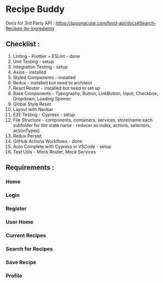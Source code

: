 # Recipe Buddy

Docs for 3rd Party API : https://spoonacular.com/food-api/docs#Search-Recipes-by-Ingredients

## Checklist :

1. Linting - Prettier + ESLint - done
2. Unit Testing - setup
3. Integration Testing - setup
4. Axios - installed
5. Styled Components - installed
6. Redux - installed but need to architect
7. React Router - installed but need to set up
8. Base Components - Typography, Button, LinkButton, Input, Checkbox, Dropdown, Loading Spinner
9. Global Style Reset
10. Layout with Navbar
11. E2E Testing - Cypress - setup
12. File Structure - components, containers, services, store(name each subfolder for the state name - reducer as index, actions, selectors, actionTypes)
13. Redux Persist
14. GitHub Actions Workflows - done
15. Auto Complete with Cypress in VSCode - setup
16. Test Utils - Mock Router, Mock Services

## Requirements :

### Home

### Login

### Register

### User Home

### Current Recipes

### Search for Recipes

### Save Recipe

### Profile
